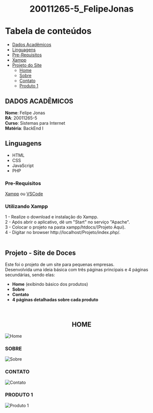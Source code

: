 <h1 align="center"> 20011265-5_FelipeJonas </h1>

Tabela de conteúdos
=================
<!--ts-->
   * [Dados Acadêmicos](#dados-acadêmicos)
   * [Linguagens](#linguagens)
   * [Pre-Requisitos](#pre-requisitos)
   * [Xampp](#utilizando-xampp)
   * [Projeto do Site](#projeto---site-de-doces)
      * [Home](#home)
      * [Sobre](#sobre)
      * [Contato](#contato)
      * [Produto 1](#Produto-1)

###  

## DADOS ACADÊMICOS

<b>Nome</b>: Felipe Jonas <br>
<b>RA</b>: 20011265-5 <br>
<b>Curso</b>: Sistemas para Internet <br>
<b>Matéria</b>: BackEnd I <br>

## Linguagens
- HTML
- CSS
- JavaScript
- PHP

### Pre-Requisitos

[Xampp](https://www.apachefriends.org/pt_br/download.html) ou [VSCode](https://code.visualstudio.com/)


### Utilizando Xampp 

1 - Realize o download e instalação do Xampp. <br>
2 - Após abrir o aplicativo, dê um "Start" no serviço "Apache". <br>
3 - Colocar o projeto na pasta xampp/htdocs/(Projeto Aqui). <br>
4 - Digitar no browser http://localhost/Projeto/index.php/. <br>
<br>

## Projeto - Site de Doces

Este foi o projeto de um site para pequenas empresas. <br>
Desenvolvida uma ideia básica com três páginas principais e 4 páginas secundárias, sendo elas:<br>
- <b>Home</b> (exibindo básico dos produtos)
- <b>Sobre</b>
- <b>Contato</b>
- <b>4 páginas detalhadas sobre cada produto</b>
<br>

<h2 align="center"> HOME </h2>
<img alt="Home" title="#Home" src="https://i.imgur.com/3Sypi22.jpg" />
<br>

### SOBRE
<img alt="Sobre" title="#Sobre" src="https://i.imgur.com/zYl2huB.jpg" />
<br>

### CONTATO
<img alt="Contato" title="#Contato" src="https://i.imgur.com/3pUSp7K.jpg" />
<br>

### PRODUTO 1
<img alt="Produto 1" title="#Produto1" src="https://i.imgur.com/BnVHrvc.jpg" />
<br>
